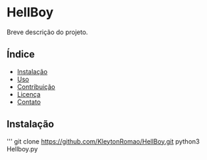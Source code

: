 # HellBoy 

Breve descrição do projeto.

## Índice

- [Instalação](#instalação)
- [Uso](#uso)
- [Contribuição](#contribuição)
- [Licença](#licença)
- [Contato](#contato)

## Instalação

'''
git clone https://github.com/KleytonRomao/HellBoy.git
python3 Hellboy.py


